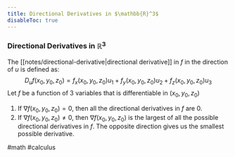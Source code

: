 ```yaml
---
title: Directional Derivatives in $\mathbb{R}^3$
disableToc: true
---
```


### Directional Derivatives in $\mathbb{R}^3$
The [[notes/directional-derivative|directional derivative]] in $f$ in the direction of $u$ is defined as:
$$
D_uf(x_0,y_0,z_0)=f_x(x_0,y_0,z_0)u_1+f_y(x_0,y_0,z_0)u_2+f_z(x_0,y_0,z_0)u_3
$$
Let $f$ be a function of $3$ variables that is differentiable in $(x_0,y_0,z_0)$
1. If $\nabla f(x_0,y_0,z_0) = 0$, then all the directional derivatives in $f$ are $0$.
2. If $\nabla f(x_0,y_0,z_0) \neq 0$, then $\nabla f(x_0,y_0,z_0)$ is the largest of all the possible directional derivatives in $f$. The opposite direction gives us the smallest possible derivative.

#math #calculus 

